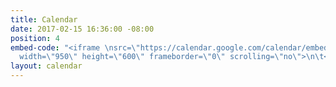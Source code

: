 ```yaml
---
title: Calendar
date: 2017-02-15 16:36:00 -08:00
position: 4
embed-code: "<iframe \nsrc=\"https://calendar.google.com/calendar/embed?showTitle=0&amp;showPrint=0&amp;height=600&amp;wkst=2&amp;bgcolor=%23FFFFFF&amp;src=indivisibleberkeley.org_6ucrqhec58ivt2lod50revs3r4%40group.calendar.google.com&amp;color=%23B1365F&amp;src=indivisibleberkeley.org_57drdgjr7os30mmjh46274gptg%40group.calendar.google.com&amp;color=%232F6213&amp;src=admin%40indivisibleberkeley.org&amp;color=%232952A3&amp;src=indivisibleberkeley.org_lb311uso91ppfvd3mis70qkfe8%40group.calendar.google.com&amp;color=%23BE6D00&amp;ctz=America/Los_Angeles\"\n\tstyle=\"border-width:0\"
  width=\"950\" height=\"600\" frameborder=\"0\" scrolling=\"no\">\n\t</iframe>"
layout: calendar
---
```


